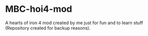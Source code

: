 # MBC-hoi4-mod
A hearts of iron 4 mod created by me just for fun and to learn stuff (Repository created for backup reasons).
